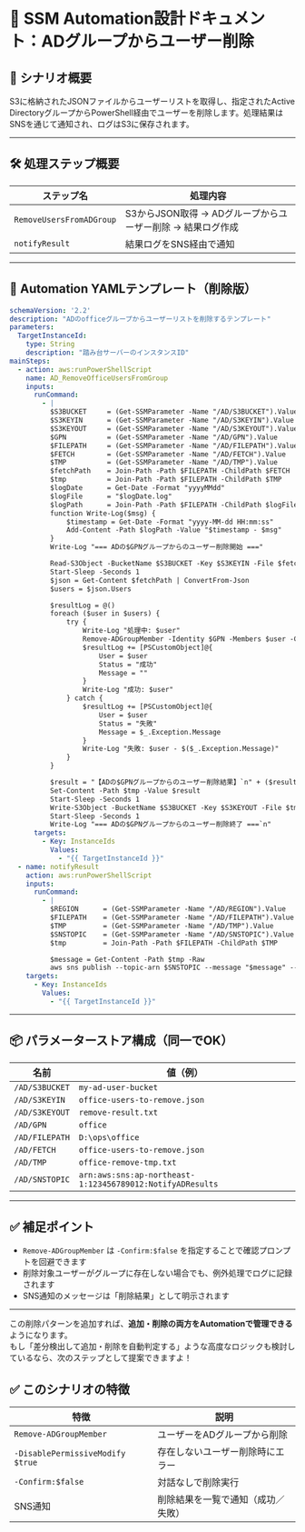 # 📘 SSM Automation設計ドキュメント：ADグループからユーザー削除

## 🧩 シナリオ概要

S3に格納されたJSONファイルからユーザーリストを取得し、指定されたActive DirectoryグループからPowerShell経由でユーザーを削除します。処理結果はSNSを通じて通知され、ログはS3に保存されます。

---

## 🛠️ 処理ステップ概要

| ステップ名               | 処理内容                                                   |
| ------------------------ | ---------------------------------------------------------- |
| `RemoveUsersFromADGroup` | S3からJSON取得 → ADグループからユーザー削除 → 結果ログ作成 |
| `notifyResult`           | 結果ログをSNS経由で通知                                    |

---

## 📄 Automation YAMLテンプレート（削除版）

```yaml
schemaVersion: '2.2'
description: "ADのofficeグループからユーザーリストを削除するテンプレート"
parameters:
  TargetInstanceId:
    type: String
    description: "踏み台サーバーのインスタンスID"
mainSteps:
  - action: aws:runPowerShellScript
    name: AD_RemoveOfficeUsersFromGroup
    inputs:
      runCommand:
        - |
          $S3BUCKET     = (Get-SSMParameter -Name "/AD/S3BUCKET").Value
          $S3KEYIN      = (Get-SSMParameter -Name "/AD/S3KEYIN").Value
          $S3KEYOUT     = (Get-SSMParameter -Name "/AD/S3KEYOUT").Value
          $GPN          = (Get-SSMParameter -Name "/AD/GPN").Value
          $FILEPATH     = (Get-SSMParameter -Name "/AD/FILEPATH").Value
          $FETCH        = (Get-SSMParameter -Name "/AD/FETCH").Value
          $TMP          = (Get-SSMParameter -Name "/AD/TMP").Value
          $fetchPath    = Join-Path -Path $FILEPATH -ChildPath $FETCH
          $tmp          = Join-Path -Path $FILEPATH -ChildPath $TMP
          $logDate      = Get-Date -Format "yyyyMMdd"
          $logFile      = "$logDate.log"
          $logPath      = Join-Path -Path $FILEPATH -ChildPath $logFile
          function Write-Log($msg) {
              $timestamp = Get-Date -Format "yyyy-MM-dd HH:mm:ss"
              Add-Content -Path $logPath -Value "$timestamp - $msg"
          }
          Write-Log "=== ADの$GPNグループからのユーザー削除開始 ==="

          Read-S3Object -BucketName $S3BUCKET -Key $S3KEYIN -File $fetchPath
          Start-Sleep -Seconds 1
          $json = Get-Content $fetchPath | ConvertFrom-Json
          $users = $json.Users

          $resultLog = @()
          foreach ($user in $users) {
              try {
                  Write-Log "処理中: $user"
                  Remove-ADGroupMember -Identity $GPN -Members $user -Confirm:$false
                  $resultLog += [PSCustomObject]@{
                      User = $user
                      Status = "成功"
                      Message = ""
                  }
                  Write-Log "成功: $user"
              } catch {
                  $resultLog += [PSCustomObject]@{
                      User = $user
                      Status = "失敗"
                      Message = $_.Exception.Message
                  }
                  Write-Log "失敗: $user - $($_.Exception.Message)"
              }
          }

          $result = "【ADの$GPNグループからのユーザー削除結果】`n" + ($resultLog | Out-String)
          Set-Content -Path $tmp -Value $result
          Start-Sleep -Seconds 1
          Write-S3Object -BucketName $S3BUCKET -Key $S3KEYOUT -File $tmp
          Start-Sleep -Seconds 1
          Write-Log "=== ADの$GPNグループからのユーザー削除終了 ===`n"
      targets:
        - Key: InstanceIds
          Values:
            - "{{ TargetInstanceId }}"
  - name: notifyResult
    action: aws:runPowerShellScript
    inputs:
      runCommand:
        - |
          $REGION      = (Get-SSMParameter -Name "/AD/REGION").Value
          $FILEPATH    = (Get-SSMParameter -Name "/AD/FILEPATH").Value
          $TMP         = (Get-SSMParameter -Name "/AD/TMP").Value
          $SNSTOPIC    = (Get-SSMParameter -Name "/AD/SNSTOPIC").Value
          $tmp         = Join-Path -Path $FILEPATH -ChildPath $TMP

          $message = Get-Content -Path $tmp -Raw
          aws sns publish --topic-arn $SNSTOPIC --message "$message" --region $REGION
    targets:
      - Key: InstanceIds
        Values:
          - "{{ TargetInstanceId }}"
```

---

## 📦 パラメーターストア構成（同一でOK）

| 名前           | 値（例）                                                  |
| -------------- | --------------------------------------------------------- |
| `/AD/S3BUCKET` | `my-ad-user-bucket`                                       |
| `/AD/S3KEYIN`  | `office-users-to-remove.json`                             |
| `/AD/S3KEYOUT` | `remove-result.txt`                                       |
| `/AD/GPN`      | `office`                                                  |
| `/AD/FILEPATH` | `D:\ops\office`                                           |
| `/AD/FETCH`    | `office-users-to-remove.json`                             |
| `/AD/TMP`      | `office-remove-tmp.txt`                                   |
| `/AD/SNSTOPIC` | `arn:aws:sns:ap-northeast-1:123456789012:NotifyADResults` |

---

## ✅ 補足ポイント

- `Remove-ADGroupMember` は `-Confirm:$false` を指定することで確認プロンプトを回避できます
- 削除対象ユーザーがグループに存在しない場合でも、例外処理でログに記録されます
- SNS通知のメッセージは「削除結果」として明示されます

---

この削除パターンを追加すれば、**追加・削除の両方をAutomationで管理できる**ようになります。  
もし「差分検出して追加・削除を自動判定する」ような高度なロジックも検討しているなら、次のステップとして提案できますよ！

## ✅ このシナリオの特徴

| 特徴                             | 説明                               |
| -------------------------------- | ---------------------------------- |
| `Remove-ADGroupMember`           | ユーザーをADグループから削除       |
| `-DisablePermissiveModify $true` | 存在しないユーザー削除時にエラー   |
| `-Confirm:$false`                | 対話なしで削除実行                 |
| SNS通知                          | 削除結果を一覧で通知（成功／失敗） |
